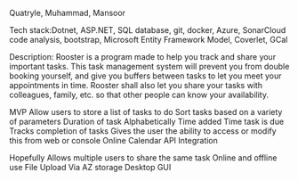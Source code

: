 Quatryle, Muhammad, Mansoor

Tech stack:Dotnet, ASP.NET, SQL database, git, docker, Azure, SonarCloud code analysis, bootstrap, Microsoft Entity Framework Model, Coverlet, GCal

Description: Rooster is a program made to help you track and share your important tasks. This task management system will prevent you from double booking yourself, and give you buffers between tasks to let you meet your appointments in time. Rooster shall also let you share your tasks with colleagues, family, etc. so that other people can know your availability.

MVP
Allow users to store a list of tasks to do
Sort tasks based on a variety of parameters
Duration of task
Alphabetically
Time added
Time task is due
Tracks completion of tasks
Gives the user the ability to access or modify this from web or console
Online Calendar API Integration 

Hopefully 
Allows multiple users to share the same task
Online and offline use
File Upload
Via AZ storage
Desktop GUI

